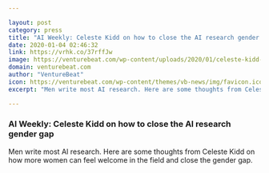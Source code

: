 ```yaml
---

layout: post
category: press
title: "AI Weekly: Celeste Kidd on how to close the AI research gender gap"
date: 2020-01-04 02:46:32
link: https://vrhk.co/37rffJw
image: https://venturebeat.com/wp-content/uploads/2020/01/celeste-kidd-1.jpg?w=1200&strip=all
domain: venturebeat.com
author: "VentureBeat"
icon: https://venturebeat.com/wp-content/themes/vb-news/img/favicon.ico
excerpt: "Men write most AI research. Here are some thoughts from Celeste Kidd on how more women can feel welcome in the field and close the gender gap."

---
```


### AI Weekly: Celeste Kidd on how to close the AI research gender gap

Men write most AI research. Here are some thoughts from Celeste Kidd on how more women can feel welcome in the field and close the gender gap.